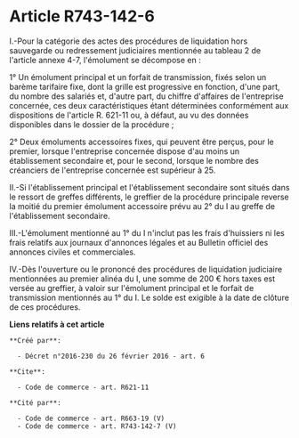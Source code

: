 # Article R743-142-6

I.-Pour la catégorie des actes des procédures de liquidation hors sauvegarde ou redressement judiciaires mentionnée au
tableau 2 de l'article annexe 4-7, l'émolument se décompose en : 

1° Un émolument principal et un forfait de transmission, fixés selon un barème tarifaire fixe, dont la grille est progressive
en fonction, d'une part, du nombre des salariés et, d'autre part, du chiffre d'affaires de l'entreprise concernée, ces deux
caractéristiques étant déterminées conformément aux dispositions de l'article R. 621-11 ou, à défaut, au vu des données
disponibles dans le dossier de la procédure ; 

2° Deux émoluments accessoires fixes, qui peuvent être perçus, pour le premier, lorsque l'entreprise concernée dispose d'au
moins un établissement secondaire et, pour le second, lorsque le nombre des créanciers de l'entreprise concernée est
supérieur à 25. 

II.-Si l'établissement principal et l'établissement secondaire sont situés dans le ressort de greffes différents, le greffier
de la procédure principale reverse la moitié du premier émolument accessoire prévu au 2° du I au greffe de l'établissement
secondaire. 

III.-L'émolument mentionné au 1° du I n'inclut pas les frais d'huissiers ni les frais relatifs aux journaux d'annonces
légales et au Bulletin officiel des annonces civiles et commerciales. 

IV.-Dès l'ouverture ou le prononcé des procédures de liquidation judiciaire mentionnées au premier alinéa du I, une somme de
200 € hors taxes est versée au greffier, à valoir sur l'émolument principal et le forfait de transmission mentionnés au 1° du
I. Le solde est exigible à la date de clôture de ces procédures.

**Liens relatifs à cet article**

	**Créé par**:

	  - Décret n°2016-230 du 26 février 2016 - art. 6

	**Cite**:

	  - Code de commerce - art. R621-11

	**Cité par**:

	  - Code de commerce - art. R663-19 (V)
	  - Code de commerce - art. R743-142-7 (V)
